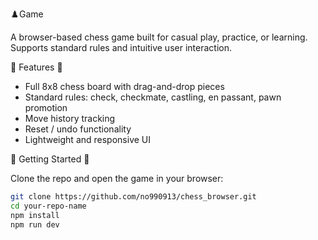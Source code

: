 ♟️Game

A browser-based chess game built for casual play, practice, or learning. Supports standard rules and intuitive user interaction.

🧩 Features 🧩

- Full 8x8 chess board with drag-and-drop pieces  
- Standard rules: check, checkmate, castling, en passant, pawn promotion  
- Move history tracking  
- Reset / undo functionality  
- Lightweight and responsive UI  


🚀 Getting Started 🚀 

Clone the repo and open the game in your browser:

```bash
git clone https://github.com/no990913/chess_browser.git
cd your-repo-name
npm install
npm run dev
